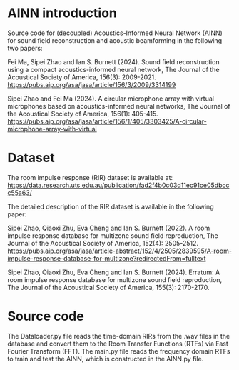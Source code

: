 # AINN introduction
Source code for (decoupled) Acoustics-Informed Neural Network (AINN) for sound field reconstruction and acoustic beamforming in the following two papers:

Fei Ma, Sipei Zhao and Ian S. Burnett (2024). Sound field reconstruction using a compact acoustics-informed neural network, The Journal of the Acoustical Society of America, 156(3): 2009-2021.
https://pubs.aip.org/asa/jasa/article/156/3/2009/3314199

Sipei Zhao and Fei Ma (2024). A circular microphone array with virtual microphones based on acoustics-informed neural networks, The Journal of the Acoustical Society of America, 156(1): 405-415.
https://pubs.aip.org/asa/jasa/article/156/1/405/3303425/A-circular-microphone-array-with-virtual

# Dataset
The room impulse response (RIR) dataset is available at: https://data.research.uts.edu.au/publication/fad2f4b0c03d11ec91ce05dbccc55a63/

The detailed description of the RIR dataset is available in the following paper:

Sipei Zhao, Qiaoxi Zhu, Eva Cheng and Ian S. Burnett (2022). A room impulse response database for multizone sound field reproduction, The Journal of the Acoustical Society of America, 152(4): 2505-2512.
https://pubs.aip.org/asa/jasa/article-abstract/152/4/2505/2839595/A-room-impulse-response-database-for-multizone?redirectedFrom=fulltext

Sipei Zhao, Qiaoxi Zhu, Eva Cheng and Ian S. Burnett (2024). Erratum: A room impulse response database for multizone sound field reproduction, The Journal of the Acoustical Society of America, 155(3): 2170-2170.

# Source code
The Dataloader.py file reads the time-domain RIRs from the .wav files in the database and convert them to the Room Transfer Functions (RTFs) via Fast Fourier Transform (FFT).
The main.py file reads the frequency domain RTFs to train and test the AINN, which is constructed in the AINN.py file.


